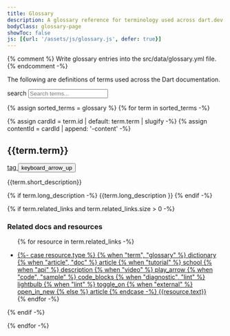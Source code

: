 ```yaml
---
title: Glossary
description: A glossary reference for terminology used across dart.dev.
bodyClass: glossary-page
showToc: false
js: [{url: '/assets/js/glossary.js', defer: true}]
---
```


{% comment %}
  Write glossary entries into the src/data/glossary.yml file.
{% endcomment -%}

The following are definitions of terms used across the Dart documentation.

<section id="filter-and-search" class="hidden">
  <div class="search-row">
    <div class="search-wrapper">
      <span class="material-symbols leading-icon" aria-hidden="true">search</span>
      <input type="search" placeholder="Search terms..." aria-label="Search terms by name..." />
    </div>
  </div>
</section>


<section id="content-search-results">
<div class="card-list">

{% assign sorted_terms = glossary %}
{% for term in sorted_terms -%}

{% assign cardId = term.id | default: term.term | slugify -%}
{% assign contentId = cardId | append: '-content' -%}
<div class="card outlined-card glossary-card expandable-card" id="{{cardId}}"
  data-partial-matches="{{term.term | downcase}}" data-full-matches="{{term.alternate | default: '' | join: ',' | downcase}}">
<div class="card-header">
<h2 class="card-title">{{term.term}}</h2>

<div class="card-header-buttons">
  <a class="share-button icon-button" href="#{{cardId}}" title="Link to card" aria-label="Link to {{term.term}} card">
    <span class="material-symbols" aria-hidden="true">tag</span>
  </a>
  <button
    class="expand-button icon-button"
    aria-expanded="true"
    aria-controls="{{contentId}}"
    title="Expand or collapse card"
    aria-label="Expand or collapse {{term.term}} card">
    <span class="material-symbols" aria-hidden="true">keyboard_arrow_up</span>
  </button>
</div>
</div>
<div class="initial-content">

{{term.short_description}}

</div>
<div id="{{cardId}}-content" class="expandable-content">

{% if term.long_description -%}
{{term.long_description }}
{% endif -%}

{% if term.related_links and term.related_links.size > 0 -%}
<div>
<h3 class="no_toc details-header">Related docs and resources</h3>


<ul class="resources-list">

{% for resource in term.related_links -%}
<li>
<a href="{{resource.link}}" class="filled-button"{% if resource.type == "external" %} target="_blank" rel="noopener"{% endif %}>
<span class="material-symbols" aria-hidden="true">
{%- case resource.type %}
  {% when "term", "glossary" %}
    dictionary
  {% when "article", "doc" %}
    article
  {% when "tutorial" %}
    school
  {% when "api" %}
    description
  {% when "video" %}
    play_arrow
  {% when "code", "sample" %}
    code_blocks
  {% when "diagnostic", "lint" %}
    lightbulb
  {% when "lint" %}
    toggle_on
  {% when "external" %}
    open_in_new
  {% else %}
    article
{% endcase -%}
</span>
<span>{{resource.text}}</span>
</a>
</li>
{% endfor -%}

</ul>

</div>
{% endif -%}

</div>
</div>

{% endfor -%}
</div>
</section>
